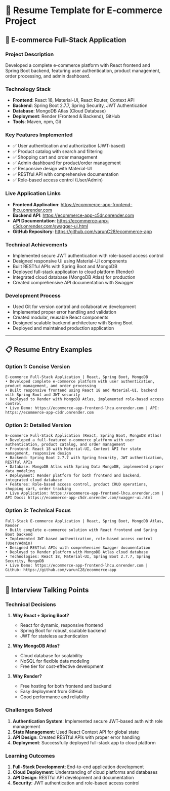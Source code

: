 # 📝 Resume Template for E-commerce Project

## 🛒 E-commerce Full-Stack Application

### Project Description
Developed a complete e-commerce platform with React frontend and Spring Boot backend, featuring user authentication, product management, order processing, and admin dashboard.

### Technology Stack
- **Frontend**: React 18, Material-UI, React Router, Context API
- **Backend**: Spring Boot 2.7.7, Spring Security, JWT Authentication
- **Database**: MongoDB Atlas (Cloud Database)
- **Deployment**: Render (Frontend & Backend), GitHub
- **Tools**: Maven, npm, Git

### Key Features Implemented
- ✅ User authentication and authorization (JWT-based)
- ✅ Product catalog with search and filtering
- ✅ Shopping cart and order management
- ✅ Admin dashboard for product/order management
- ✅ Responsive design with Material-UI
- ✅ RESTful API with comprehensive documentation
- ✅ Role-based access control (User/Admin)

### Live Application Links
- **Frontend Application**: https://ecommerce-app-frontend-lhcu.onrender.com
- **Backend API**: https://ecommerce-app-c5dr.onrender.com
- **API Documentation**: https://ecommerce-app-c5dr.onrender.com/swagger-ui.html
- **GitHub Repository**: https://github.com/varunC28/ecommerce-app

### Technical Achievements
- Implemented secure JWT authentication with role-based access control
- Designed responsive UI using Material-UI components
- Built RESTful APIs with Spring Boot and MongoDB
- Deployed full-stack application to cloud platform (Render)
- Integrated cloud database (MongoDB Atlas) for production
- Created comprehensive API documentation with Swagger

### Development Process
- Used Git for version control and collaborative development
- Implemented proper error handling and validation
- Created modular, reusable React components
- Designed scalable backend architecture with Spring Boot
- Deployed and maintained production application

---

## 📋 Resume Entry Examples

### Option 1: Concise Version
```
E-commerce Full-Stack Application | React, Spring Boot, MongoDB
• Developed complete e-commerce platform with user authentication, product management, and order processing
• Built responsive frontend using React 18 and Material-UI, backend with Spring Boot and JWT security
• Deployed to Render with MongoDB Atlas, implemented role-based access control
• Live Demo: https://ecommerce-app-frontend-lhcu.onrender.com | API: https://ecommerce-app-c5dr.onrender.com
```

### Option 2: Detailed Version
```
E-commerce Full-Stack Application (React, Spring Boot, MongoDB Atlas)
• Developed a full-featured e-commerce platform with user authentication, product catalog, and order management
• Frontend: React 18 with Material-UI, Context API for state management, responsive design
• Backend: Spring Boot 2.7.7 with Spring Security, JWT authentication, RESTful APIs
• Database: MongoDB Atlas with Spring Data MongoDB, implemented proper data modeling
• Deployment: Render platform for both frontend and backend, integrated cloud database
• Features: Role-based access control, product CRUD operations, shopping cart, order tracking
• Live Application: https://ecommerce-app-frontend-lhcu.onrender.com | API Docs: https://ecommerce-app-c5dr.onrender.com/swagger-ui.html
```

### Option 3: Technical Focus
```
Full-Stack E-commerce Application | React, Spring Boot, MongoDB Atlas, Render
• Built complete e-commerce solution with React frontend and Spring Boot backend
• Implemented JWT-based authentication, role-based access control (User/Admin)
• Designed RESTful APIs with comprehensive Swagger documentation
• Deployed to Render platform with MongoDB Atlas cloud database
• Technologies: React 18, Material-UI, Spring Boot 2.7.7, Spring Security, MongoDB
• Live Demo: https://ecommerce-app-frontend-lhcu.onrender.com | GitHub: https://github.com/varunC28/ecommerce-app
```

---

## 🎯 Interview Talking Points

### Technical Decisions
1. **Why React + Spring Boot?**
   - React for dynamic, responsive frontend
   - Spring Boot for robust, scalable backend
   - JWT for stateless authentication

2. **Why MongoDB Atlas?**
   - Cloud database for scalability
   - NoSQL for flexible data modeling
   - Free tier for cost-effective development

3. **Why Render?**
   - Free hosting for both frontend and backend
   - Easy deployment from GitHub
   - Good performance and reliability

### Challenges Solved
1. **Authentication System**: Implemented secure JWT-based auth with role management
2. **State Management**: Used React Context API for global state
3. **API Design**: Created RESTful APIs with proper error handling
4. **Deployment**: Successfully deployed full-stack app to cloud platform

### Learning Outcomes
1. **Full-Stack Development**: End-to-end application development
2. **Cloud Deployment**: Understanding of cloud platforms and databases
3. **API Design**: RESTful API development and documentation
4. **Security**: JWT authentication and role-based access control 